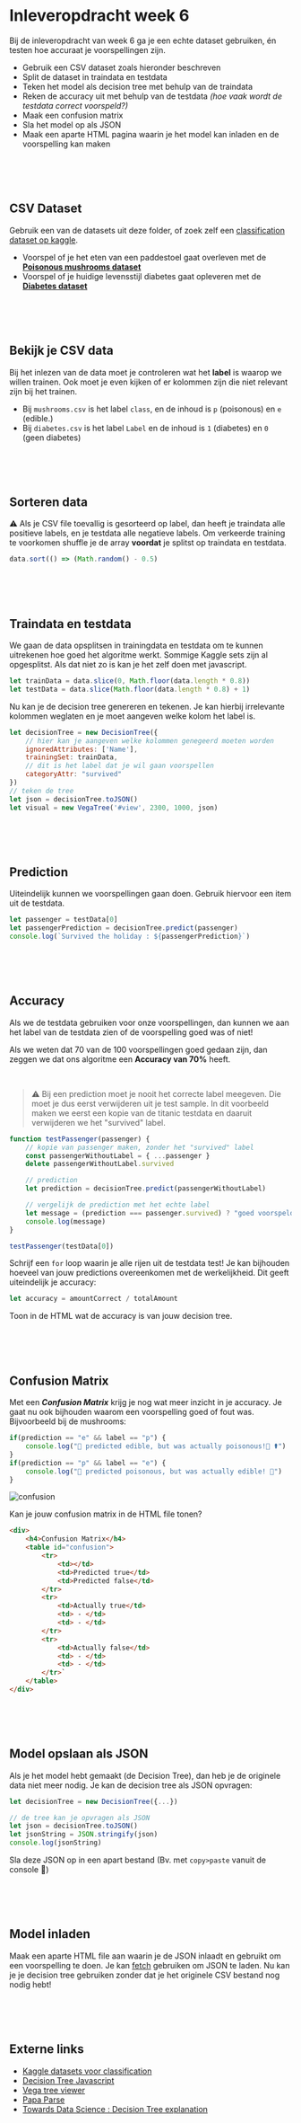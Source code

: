 # Inleveropdracht week 6

Bij de inleveropdracht van week 6 ga je een echte dataset gebruiken, én testen hoe accuraat je voorspellingen zijn. 

  - Gebruik een CSV dataset zoals hieronder beschreven
  - Split de dataset in traindata en testdata
  - Teken het model als decision tree met behulp van de traindata
  - Reken de accuracy uit met behulp van de testdata *(hoe vaak wordt de testdata correct voorspeld?)*
  - Maak een confusion matrix
  - Sla het model op als JSON
  - Maak een aparte HTML pagina waarin je het model kan inladen en de voorspelling kan maken

<br>
<br>
<br>

## CSV Dataset

Gebruik een van de datasets uit deze folder, of zoek zelf een [classification dataset op kaggle](https://www.kaggle.com/datasets?tags=13302-Classification). 

- Voorspel of je het eten van een paddestoel gaat overleven
met de [**Poisonous mushrooms dataset**](https://www.kaggle.com/uciml/mushroom-classification)
- Voorspel of je huidige levensstijl diabetes gaat opleveren met de [**Diabetes dataset**](https://www.kaggle.com/uciml/pima-indians-diabetes-database)




<br>
<br>
<br>

## Bekijk je CSV data

Bij het inlezen van de data moet je controleren wat het **label** is waarop we willen trainen. Ook moet je even kijken of er kolommen zijn die niet relevant zijn bij het trainen.

- Bij `mushrooms.csv` is het label `class`, en de inhoud is `p` (poisonous) en `e` (edible.)
- Bij `diabetes.csv` is het label `Label` en de inhoud is `1` (diabetes) en `0` (geen diabetes)

<br>
<br>
<br>

## Sorteren data

⚠️ Als je CSV file toevallig is gesorteerd op label, dan heeft je traindata alle positieve labels, en je testdata alle negatieve labels. Om verkeerde training te voorkomen shuffle je de array **voordat** je splitst op traindata en testdata.

```javascript
data.sort(() => (Math.random() - 0.5)
```

<br>
<br>
<br>

## Traindata en testdata

We gaan de data opsplitsen in trainingdata en testdata om te kunnen uitrekenen hoe goed het algoritme werkt. Sommige Kaggle sets zijn al opgesplitst. Als dat niet zo is kan je het zelf doen met javascript. 

```javascript
let trainData = data.slice(0, Math.floor(data.length * 0.8))
let testData = data.slice(Math.floor(data.length * 0.8) + 1)
```

Nu kan je de decision tree genereren en tekenen. Je kan hierbij irrelevante kolommen weglaten en je moet aangeven welke kolom het label is.

```javascript
let decisionTree = new DecisionTree({
    // hier kan je aangeven welke kolommen genegeerd moeten worden
    ignoredAttributes: ['Name'],    
    trainingSet: trainData,
    // dit is het label dat je wil gaan voorspellen
    categoryAttr: "survived"          
})
// teken de tree
let json = decisionTree.toJSON()
let visual = new VegaTree('#view', 2300, 1000, json)
```



<br>
<br>
<br>

## Prediction

Uiteindelijk kunnen we voorspellingen gaan doen. Gebruik hiervoor een item uit de testdata.

```javascript
let passenger = testData[0]
let passengerPrediction = decisionTree.predict(passenger)
console.log(`Survived the holiday : ${passengerPrediction}`)
```

<br>
<Br>
<br>

## Accuracy

Als we de testdata gebruiken voor onze voorspellingen, dan kunnen we aan het label van de testdata zien of de voorspelling goed was of niet!

Als we weten dat 70 van de 100 voorspellingen goed gedaan zijn, dan zeggen we dat ons algoritme een **Accuracy van 70%** heeft.

<br>

> ⚠️ Bij een prediction moet je nooit het correcte label meegeven. Die moet je dus eerst verwijderen uit je test sample. In dit voorbeeld maken we eerst een kopie van de titanic testdata en daaruit verwijderen we het "survived" label.

```javascript
function testPassenger(passenger) {
    // kopie van passenger maken, zonder het "survived" label
    const passengerWithoutLabel = { ...passenger }
    delete passengerWithoutLabel.survived

    // prediction
    let prediction = decisionTree.predict(passengerWithoutLabel)

    // vergelijk de prediction met het echte label
    let message = (prediction === passenger.survived) ? "goed voorspeld!" : "fout voorspeld!"
    console.log(message)
}

testPassenger(testData[0])
```
Schrijf een `for` loop waarin je alle rijen uit de testdata test! Je kan bijhouden hoeveel van jouw predictions overeenkomen met de werkelijkheid. Dit geeft uiteindelijk je accuracy:

```javascript
let accuracy = amountCorrect / totalAmount
```

Toon in de HTML wat de accuracy is van jouw decision tree.

<br>
<br>
<br>

## Confusion Matrix

Met een ***Confusion Matrix*** krijg je nog wat meer inzicht in je accuracy. Je gaat nu ook bijhouden waarom een voorspelling goed of fout was. Bijvoorbeeld bij de mushrooms:

```javascript
if(prediction == "e" && label == "p") {
    console.log("🍄 predicted edible, but was actually poisonous!🤮 ⚰️")
}
if(prediction == "p" && label == "e") {
    console.log("🍄 predicted poisonous, but was actually edible! 😬")
}
```

![confusion](../images/confusion.png)

Kan je jouw confusion matrix in de HTML file tonen?

```html
<div>
    <h4>Confusion Matrix</h4>
    <table id="confusion">
        <tr>
            <td></td>
            <td>Predicted true</td>
            <td>Predicted false</td>
        </tr>
        <tr>
            <td>Actually true</td>
            <td> - </td>
            <td> - </td>
        </tr>
        <tr>
            <td>Actually false</td>
            <td> - </td>
            <td> - </td>
        </tr>`
    </table>
</div>
```

<br>
<br>
<br>

## Model opslaan als JSON

Als je het model hebt gemaakt (de Decision Tree), dan heb je de originele data niet meer nodig. Je kan de decision tree als JSON opvragen:

```javascript
let decisionTree = new DecisionTree({...})

// de tree kan je opvragen als JSON
let json = decisionTree.toJSON()
let jsonString = JSON.stringify(json)
console.log(jsonString)
```

Sla deze JSON op in een apart bestand (Bv. met `copy>paste` vanuit de console 😬)

<br>
<br>
<br>

## Model inladen

Maak een aparte HTML file aan waarin je de JSON inlaadt en gebruikt om een voorspelling te doen. Je kan [fetch](https://developer.mozilla.org/en-US/docs/Web/API/Fetch_API) gebruiken om JSON te laden. Nu kan je je decision tree gebruiken zonder dat je het originele CSV bestand nog nodig hebt!


<br>
<br>
<br>

## Externe links

- [Kaggle datasets voor classification](https://www.kaggle.com/datasets?tags=13302-Classification)
- [Decision Tree Javascript](https://github.com/lagodiuk/decision-tree-js)
- [Vega tree viewer](https://vega.github.io/vega/examples/tree-layout/)
- [Papa Parse](https://www.papaparse.com)
- [Towards Data Science : Decision Tree explanation](https://towardsdatascience.com/decision-trees-in-machine-learning-641b9c4e8052/)
